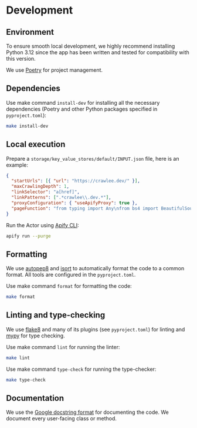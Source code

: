 # Development

## Environment

To ensure smooth local development, we highly recommend installing Python 3.12
since the app has been written and tested for compatibility with this version.

We use [Poetry](https://python-poetry.org/) for project management.

## Dependencies

Use make command `install-dev` for installing all the necessary dependencies
(Poetry and other Python packages specified in `pyproject.toml`):

```bash
make install-dev
```

## Local execution

Prepare a `storage/key_value_stores/default/INPUT.json` file, here is an example:

```json
{
  "startUrls": [{ "url": "https://crawlee.dev/" }],
  "maxCrawlingDepth": 1,
  "linkSelector": "a[href]",
  "linkPatterns": [".*crawlee\\.dev.*"],
  "proxyConfiguration": { "useApifyProxy": true },
  "pageFunction": "from typing import Any\nfrom bs4 import BeautifulSoup\n\n\ndef page_function(context: Context) -> Any:\n    soup = BeautifulSoup(context.response.content, \"html.parser\")\n    url = context.request[\"url\"]\n    title = soup.title.string if soup.title else None\n    return {\"url\": url, \"title\": title}\n"
}
```

Run the Actor using [Apify CLI](https://docs.apify.com/cli/):

```bash
apify run --purge
```

<!-- Todo: In Apify CLI v3 is --purge option by default -->

## Formatting

We use [autopep8](https://github.com/hhatto/autopep8/) and [isort](https://pypi.org/project/isort/)
to automatically format the code to a common format. All tools are configured in the `pyproject.toml`.

Use make command `format` for formatting the code:

```bash
make format
```

## Linting and type-checking

We use [flake8](https://flake8.pycqa.org/) and many of its plugins (see `pyproject.toml`)
for linting and [mypy](https://pypi.org/project/mypy/) for type checking.

Use make command `lint` for running the linter:

```bash
make lint
```

Use make command `type-check` for running the type-checker:

```bash
make type-check
```

## Documentation

We use the [Google docstring format](https://sphinxcontrib-napoleon.readthedocs.io/en/latest/example_google.html)
for documenting the code. We document every user-facing class or method.
